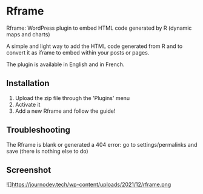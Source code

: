 # Rframe
Rframe: WordPress plugin to embed HTML code generated by R (dynamic maps and charts)

A simple and light way to add the HTML code generated from R and to convert it as iframe to embed within your posts or pages.

The plugin is available in English and in French.

## Installation

1. Upload the zip file through the 'Plugins' menu
2. Activate it
3. Add a new Rframe and follow the guide!

## Troubleshooting

The Rframe is blank or generated a 404 error: go to settings/permalinks and save (there is nothing else to do)

## Screenshot
![]https://journodev.tech/wp-content/uploads/2021/12/rframe.png
